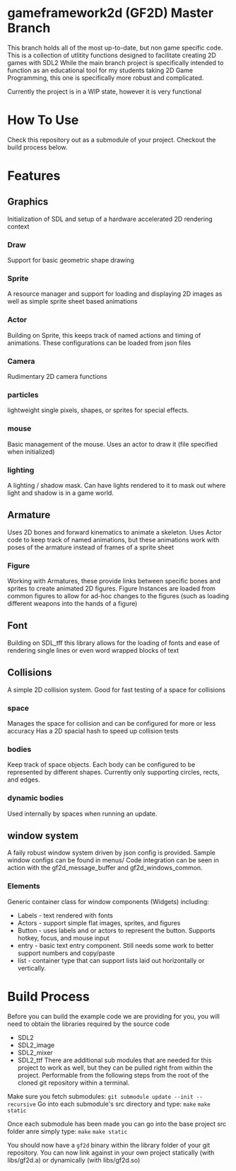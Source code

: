 # gameframework2d (GF2D) Master Branch
This branch holds all of the most up-to-date, but non game specific code.
This is a collection of utlitity functions designed to facilitate creating 2D games with SDL2
While the main branch project is specifically intended to function as an educational tool for my students taking 2D Game Programming, this one is specifically more robust and complicated.

Currently the project is in a WIP state, however it is very functional

# How To Use
Check this repository out as a submodule of your project.  Checkout the build process below.

# Features

## Graphics
Initialization of SDL and setup of a hardware accelerated 2D rendering context

### Draw
Support for basic geometric shape drawing

### Sprite
A resource manager and support for loading and displaying 2D images as well as simple sprite sheet based animations

### Actor
Building on Sprite, this keeps track of named actions and timing of animations.  These configurations can be loaded from json files

### Camera
Rudimentary 2D camera functions

### particles
lightweight single pixels, shapes, or sprites for special effects.

### mouse
Basic management of the mouse.  Uses an actor to draw it (file specified when initialized)

### lighting
A lighting / shadow mask.  Can have lights rendered to it to mask out where light and shadow is in a game world.

## Armature
Uses 2D bones and forward kinematics to animate a skeleton.  Uses Actor code to keep track of named animations, but these animations  work with poses of the armature instead of frames of a sprite sheet

### Figure
Working with Armatures, these provide links between specific bones and sprites to create animated 2D figures.  Figure Instances are loaded from common figures to allow for ad-hoc changes to the figures (such as loading different weapons into the hands of a figure)

## Font
Building on SDL_tff this library allows for the loading of fonts and ease of rendering single lines or even word wrapped blocks of text

## Collisions
A simple 2D collision system.  Good for fast testing of a space for collisions

### space
Manages the space for collision and can be configured for more or less accuracy
Has a 2D spacial hash to speed up collision tests

### bodies
Keep track of space objects.  Each body can be configured to be represented by different shapes.  Currently only supporting circles, rects, and edges.

### dynamic bodies
Used internally by spaces when running an update.

## window system
A faily robust window system driven by json config is provided.  Sample window configs can be found in menus/
Code integration can be seen in action with the gf2d_message_buffer and gf2d_windows_common.

### Elements
Generic container class for window components (Widgets) including:
 - Labels - text rendered with fonts
 - Actors - support simple flat images, sprites, and figures
 - Button - uses labels and or actors to represent the button.  Supports hotkey, focus, and mouse input
 - entry - basic text entry component.  Still needs some work to better support numbers and copy/paste
 - list - container type that can support lists laid out horizontally or vertically.


# Build Process

Before you can build the example code we are providing for you, you will need to obtain the libraries required
by the source code
 - SDL2
 - SDL2_image
 - SDL2_mixer
 - SDL2_ttf
There are additional sub modules that are needed for this project to work as well, but they can be pulled right from within the project.
Performable from the following steps from the root of the cloned git repository within a terminal. 

Make sure you fetch submodules: `git submodule update --init --recursive`
Go into each submodule's src directory and type:
`make`
`make static`

Once each submodule has been made you can go into the base project src folder anre simply type:
`make`
`make static`

You should now have a `gf2d` binary within the library folder of your git repository.
You can now link against in your own project statically (with libs/gf2d.a) or dynamically (with libs/gf2d.so)
